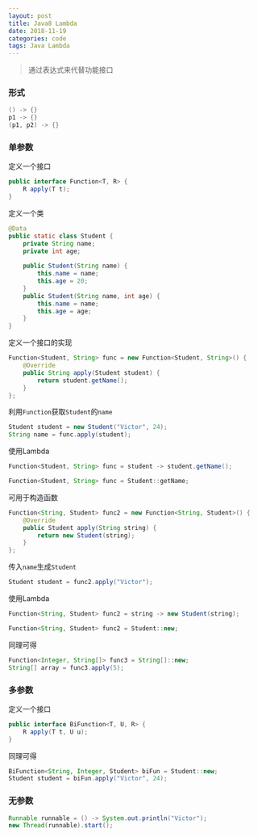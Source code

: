 ```yaml
---
layout: post
title: Java8 Lambda
date: 2018-11-19
categories: code
tags: Java Lambda
---
```


> 通过表达式来代替功能接口

### 形式

```java
() -> {}
p1 -> {}
(p1, p2) -> {}
```

### 单参数

定义一个接口

```java
public interface Function<T, R> {
    R apply(T t);
}
```

定义一个类

```java
@Data
public static class Student {
    private String name;
    private int age;
    
    public Student(String name) {
        this.name = name;
        this.age = 20;
    }
    public Student(String name, int age) {
        this.name = name;
        this.age = age;
    }
}
```

定义一个接口的实现

```java
Function<Student, String> func = new Function<Student, String>() {
    @Override
    public String apply(Student student) {
        return student.getName();
    }
};
```

利用`Function`获取`Student`的`name`

```java
Student student = new Student("Victor", 24);
String name = func.apply(student);
```

使用Lambda

```java
Function<Student, String> func = student -> student.getName();
```

```java
Function<Student, String> func = Student::getName;
```

可用于构造函数

```java
Function<String, Student> func2 = new Function<String, Student>() {
    @Override
    public Student apply(String string) {
        return new Student(string);
    }
};
```

传入`name`生成`Student`

```java
Student student = func2.apply("Victor");
```

使用Lambda

```java
Function<String, Student> func2 = string -> new Student(string);
```

```java
Function<String, Student> func2 = Student::new;
```

同理可得

```java
Function<Integer, String[]> func3 = String[]::new;
String[] array = func3.apply(5);
```

### 多参数

定义一个接口

```java
public interface BiFunction<T, U, R> {
    R apply(T t, U u);
}
```

同理可得

```java
BiFunction<String, Integer, Student> biFun = Student::new;
Student student = biFun.apply("Victor", 24);
```

### 无参数

```java
Runnable runnable = () -> System.out.println("Victor");
new Thread(runnable).start();
```